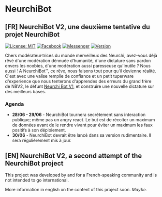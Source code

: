 # NeurchiBot
## [FR] NeurchiBot V2, une deuxième tentative du projet NeurchiBot
[![License: MIT](https://img.shields.io/badge/License-MIT-green.svg)](https://wylarel.com/mit/)
[![Facebook](https://img.shields.io/badge/Invite-Facebook-blue)](https://www.fb.com/NeurchiBotV2)
[![Messenger](https://img.shields.io/badge/Chat-Messenger-blue)](https://www.m.me/NeurchiBotV2)
[![Version](https://img.shields.io/badge/Version-2.1-orange)](#)

Chers modérateur·trices du monde merveilleux des Neurchi, avez-vous déjà rêvé d'une modération dénnuée d'humanité, d'une dictature sans pardon envers les noobies, d'une modération aussi paresseuse qu'inutile ? Nous aussi ! A NeurchiBot™, ce rêve, nous faisons tout pour qu'il devienne réalité. C'est avec une valise remplie de confiance et un petit tuperware d'experience que nous tenterons d'apprendes des erreurs du grand frère de NBV2, le défunt [Neurchi Bot V1](https://neurchi.fandom.com/fr/wiki/Neurchi_Bot), et construire une nouvelle dictature sur des meilleurs bases.

### Agenda
- **28/06 - 29/06** - NeurchiBot tournera secrètement sans interaction publique; même pas un angry react. Le but est de récolter un maximum de données avant de le rendre vivant pour éviter un maximum les faux positifs à son déploiement.
- **30/06** - NeurchiBot devrait être lancé dans sa version rudimentaire. Il sera régulièrement mis à jour.


## [EN] NeurchiBot V2, a second attempt of the NeurchiBot project
This project was developed by and for a French-speaking community and is not intended to go international.

More information in english on the content of this project soon. *Maybe.*
